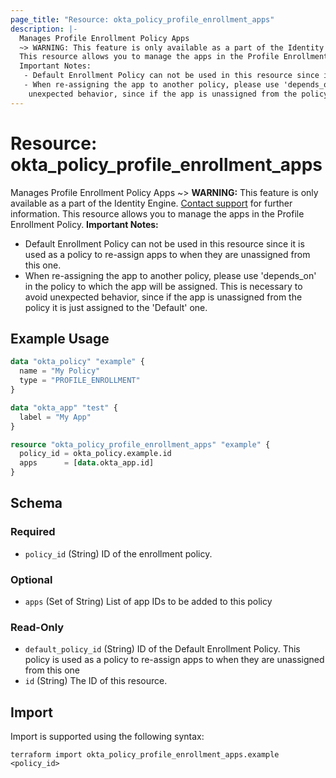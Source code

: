 ```yaml
---
page_title: "Resource: okta_policy_profile_enrollment_apps"
description: |-
  Manages Profile Enrollment Policy Apps
  ~> WARNING: This feature is only available as a part of the Identity Engine. Contact support mailto:dev-inquiries@okta.com for further information.
  This resource allows you to manage the apps in the Profile Enrollment Policy.
  Important Notes:
   - Default Enrollment Policy can not be used in this resource since it is used as a policy to re-assign apps to when they are unassigned from this one.
   - When re-assigning the app to another policy, please use 'depends_on' in the policy to which the app will be assigned. This is necessary to avoid
    unexpected behavior, since if the app is unassigned from the policy it is just assigned to the 'Default' one.
---
```


# Resource: okta_policy_profile_enrollment_apps

Manages Profile Enrollment Policy Apps
~> **WARNING:** This feature is only available as a part of the Identity Engine. [Contact support](mailto:dev-inquiries@okta.com) for further information.
This resource allows you to manage the apps in the Profile Enrollment Policy. 
**Important Notes:** 
 - Default Enrollment Policy can not be used in this resource since it is used as a policy to re-assign apps to when they are unassigned from this one.
 - When re-assigning the app to another policy, please use 'depends_on' in the policy to which the app will be assigned. This is necessary to avoid 
  unexpected behavior, since if the app is unassigned from the policy it is just assigned to the 'Default' one.

## Example Usage

```terraform
data "okta_policy" "example" {
  name = "My Policy"
  type = "PROFILE_ENROLLMENT"
}

data "okta_app" "test" {
  label = "My App"
}

resource "okta_policy_profile_enrollment_apps" "example" {
  policy_id = okta_policy.example.id
  apps      = [data.okta_app.id]
}
```

<!-- schema generated by tfplugindocs -->
## Schema

### Required

- `policy_id` (String) ID of the enrollment policy.

### Optional

- `apps` (Set of String) List of app IDs to be added to this policy

### Read-Only

- `default_policy_id` (String) ID of the Default Enrollment Policy. This policy is used as a policy to re-assign apps to when they are unassigned from this one
- `id` (String) The ID of this resource.

## Import

Import is supported using the following syntax:

```shell
terraform import okta_policy_profile_enrollment_apps.example <policy_id>
```
